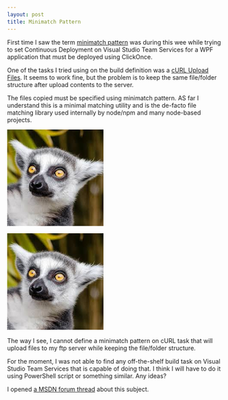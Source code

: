 ```yaml
---
layout: post
title: Minimatch Pattern
---
```


First time I saw the term [minimatch pattern](https://github.com/isaacs/minimatch) was during this wee while trying to set Continuous Deployment on Visual Studio Team Services for a WPF application that must be deployed using ClickOnce.

One of the tasks I tried using on the build definition was a [cURL Upload Files](https://www.visualstudio.com/docs/build/steps/utility/curl-upload-files). It seems to work fine, but the problem is to keep the same file/folder structure after upload contents to the server.

The files copied must be specified using minimatch pattern. AS far I understand this is a minimal matching utility and is the de-facto file matching library used internally by node/npm and many node-based projects.

![_config.yml](..\images\minimatch.jpg)

![Minimatch](..\images\minimatch.jpg)

The way I see, I cannot define a minimatch pattern on cURL task that will upload files to my ftp server while keeping the file/folder structure.

For the moment, I was not able to find any off-the-shelf build task on Visual Studio Team Services that is capable of doing that. I think I will have to do it using PowerShell script or something similar. Any ideas?

I opened [a MSDN forum thread](https://social.msdn.microsoft.com/Forums/en-US/4777d4ba-72e9-4e04-ac18-c9bca48885a4/copy-clickonce-apppublish-folder-to-external-ftp-server?forum=TFService) about this subject.


